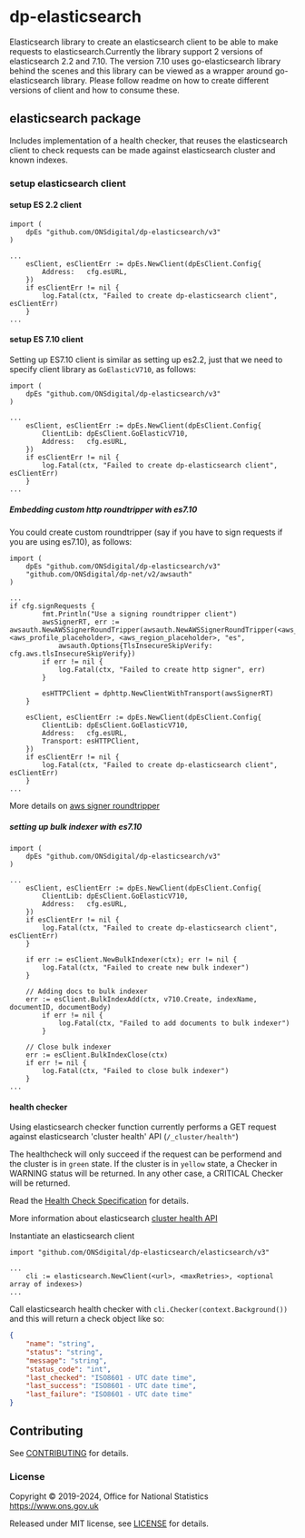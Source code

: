 # dp-elasticsearch

Elasticsearch library to create an elasticsearch client to be able to make requests to elasticsearch.Currently the library support 2 versions of elasticsearch 2.2 and 7.10. The version 7.10 uses go-elasticsearch library behind the scenes and this library can be viewed as a wrapper around go-elasticsearch library.  Please follow readme on how to create different versions of client and how to consume these.  

## elasticsearch package

Includes implementation of a health checker, that reuses the elasticsearch client to check requests can be made against elasticsearch cluster and known indexes.

### setup elasticsearch client

#### setup ES 2.2 client

```golang
import (
    dpEs "github.com/ONSdigital/dp-elasticsearch/v3"
)

...
    esClient, esClientErr := dpEs.NewClient(dpEsClient.Config{
        Address:   cfg.esURL,
    })
    if esClientErr != nil {
        log.Fatal(ctx, "Failed to create dp-elasticsearch client", esClientErr)
    }
...
```

#### setup ES 7.10 client

Setting up ES7.10 client is similar as setting up es2.2, just that we need to specify client library as ```GoElasticV710```, as follows:

```golang
import (
    dpEs "github.com/ONSdigital/dp-elasticsearch/v3"
)

...
    esClient, esClientErr := dpEs.NewClient(dpEsClient.Config{
        ClientLib: dpEsClient.GoElasticV710,
        Address:   cfg.esURL,
    })
    if esClientErr != nil {
        log.Fatal(ctx, "Failed to create dp-elasticsearch client", esClientErr)
    }
...
```

##### Embedding custom http roundtripper with es7.10

You could create custom roundtripper (say if you have to sign requests if you are using es7.10), as follows:

```golang
import (
    dpEs "github.com/ONSdigital/dp-elasticsearch/v3"
    "github.com/ONSdigital/dp-net/v2/awsauth"
)

...
if cfg.signRequests {
        fmt.Println("Use a signing roundtripper client")
        awsSignerRT, err := awsauth.NewAWSSignerRoundTripper(awsauth.NewAWSSignerRoundTripper(<aws_filename_placeholder>, <aws_profile_placeholder>, <aws_region_placeholder>, "es",
            awsauth.Options{TlsInsecureSkipVerify: cfg.aws.tlsInsecureSkipVerify})
        if err != nil {
            log.Fatal(ctx, "Failed to create http signer", err)
        }

        esHTTPClient = dphttp.NewClientWithTransport(awsSignerRT)
    }
    
    esClient, esClientErr := dpEs.NewClient(dpEsClient.Config{
        ClientLib: dpEsClient.GoElasticV710,
        Address:   cfg.esURL,
        Transport: esHTTPClient,
    })
    if esClientErr != nil {
        log.Fatal(ctx, "Failed to create dp-elasticsearch client", esClientErr)
    }
...
```

More details on [aws signer roundtripper](https://github.com/ONSdigital/dp-net/tree/main/awsauth#round-tripper)

##### setting up bulk indexer with es7.10

```golang
import (
    dpEs "github.com/ONSdigital/dp-elasticsearch/v3"
)

...
    esClient, esClientErr := dpEs.NewClient(dpEsClient.Config{
        ClientLib: dpEsClient.GoElasticV710,
        Address:   cfg.esURL,
    })
    if esClientErr != nil {
        log.Fatal(ctx, "Failed to create dp-elasticsearch client", esClientErr)
    }
    
    if err := esClient.NewBulkIndexer(ctx); err != nil {
        log.Fatal(ctx, "Failed to create new bulk indexer")
    }
    
    // Adding docs to bulk indexer
    err := esClient.BulkIndexAdd(ctx, v710.Create, indexName, documentID, documentBody)
        if err != nil {
            log.Fatal(ctx, "Failed to add documents to bulk indexer")
        }
        
    // Close bulk indexer
    err := esClient.BulkIndexClose(ctx)
    if err != nil {
        log.Fatal(ctx, "Failed to close bulk indexer")
    }
...
```

#### health checker

Using elasticsearch checker function currently performs a GET request against elasticsearch 'cluster health' API (`/_cluster/health"`)

The healthcheck will only succeed if the request can be performend and the cluster is in `green` state.
If the cluster is in `yellow` state, a Checker in WARNING status will be returned. In any other case, a CRITICAL Checker will be returned.

Read the [Health Check Specification](https://github.com/ONSdigital/dp/blob/master/standards/HEALTH_CHECK_SPECIFICATION.md) for details.

More information about elasticsearch [cluster health API](https://www.elastic.co/guide/en/elasticsearch/reference/current/cluster-health.html)

Instantiate an elasticsearch client

```golang
import "github.com/ONSdigital/dp-elasticsearch/elasticsearch/v3"

...
    cli := elasticsearch.NewClient(<url>, <maxRetries>, <optional array of indexes>)
...
```

Call elasticsearch health checker with `cli.Checker(context.Background())` and this will return a check object like so:

```json
{
    "name": "string",
    "status": "string",
    "message": "string",
    "status_code": "int",
    "last_checked": "ISO8601 - UTC date time",
    "last_success": "ISO8601 - UTC date time",
    "last_failure": "ISO8601 - UTC date time"
}
```

## Contributing

See [CONTRIBUTING](CONTRIBUTING.md) for details.

### License

Copyright © 2019-2024, Office for National Statistics <https://www.ons.gov.uk>

Released under MIT license, see [LICENSE](LICENSE.md) for details.
